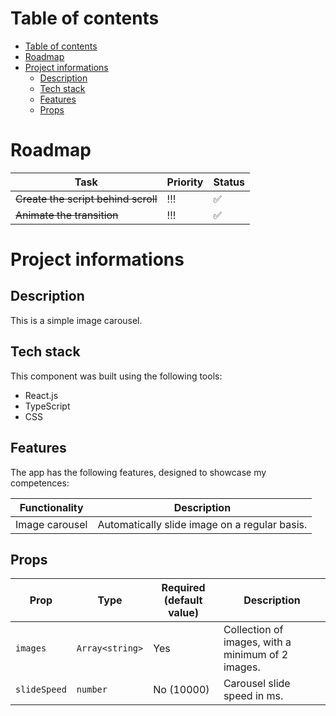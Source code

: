 # Table of contents

- [Table of contents](#table-of-contents)
- [Roadmap](#roadmap)
- [Project informations](#project-informations)
  - [Description](#description)
  - [Tech stack](#tech-stack)
  - [Features](#features)
  - [Props](#props)

# Roadmap

| Task                                | Priority | Status |
| ----------------------------------- | -------- | ------ |
| ~~Create the script behind scroll~~ | !!!      | ✅     |
| ~~Animate the transition~~          | !!!      | ✅     |

# Project informations

## Description

This is a simple image carousel.

## Tech stack

This component was built using the following tools:

- React.js
- TypeScript
- CSS

## Features

The app has the following features, designed to showcase my competences:

| Functionality  | Description                                   |
| -------------- | --------------------------------------------- |
| Image carousel | Automatically slide image on a regular basis. |

## Props

| Prop         | Type            | Required (default value) | Description                                       |
| ------------ | --------------- | ------------------------ | ------------------------------------------------- |
| `images`     | `Array<string>` | Yes                      | Collection of images, with a minimum of 2 images. |
| `slideSpeed` | `number`        | No (10000)               | Carousel slide speed in ms.                       |
